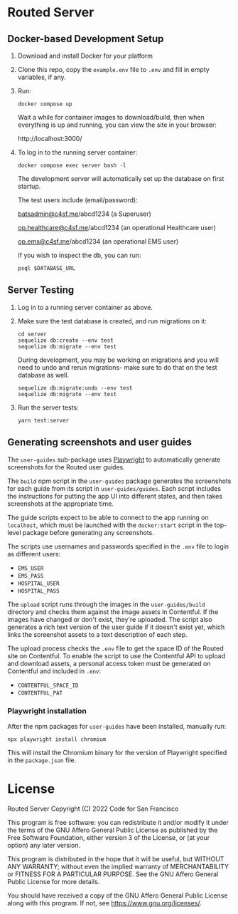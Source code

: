 # Routed Server

## Docker-based Development Setup

1. Download and install Docker for your platform

2. Clone this repo, copy the `example.env` file to `.env` and fill in empty variables, if any.

3. Run:

   ```
   docker compose up
   ```

   Wait a while for container images to download/build, then when everything is up
   and running, you can view the site in your browser:

   http://localhost:3000/

4. To log in to the running server container:

   ```
   docker compose exec server bash -l
   ```

   The development server will automatically set up the database on first startup.

   The test users include (email/password):

   batsadmin@c4sf.me/abcd1234 (a Superuser)

   op.healthcare@c4sf.me/abcd1234 (an operational Healthcare user)

   op.ems@c4sf.me/abcd1234 (an operational EMS user)

   If you wish to inspect the db, you can run:

   ```
   psql $DATABASE_URL
   ```

## Server Testing

1. Log in to a running server container as above.

2. Make sure the test database is created, and run migrations on it:

   ```
   cd server
   sequelize db:create --env test
   sequelize db:migrate --env test
   ```

   During development, you may be working on migrations and you will need to undo and rerun
   migrations- make sure to do that on the test database as well.

   ```
   sequelize db:migrate:undo --env test
   sequelize db:migrate --env test
   ```

3. Run the server tests:

   ```
   yarn test:server
   ```

## Generating screenshots and user guides

The `user-guides` sub-package uses [Playwright](https://playwright.dev/) to automatically generate screenshots for the Routed user guides.

The `build` npm script in the `user-guides` package generates the screenshots for each guide from its script in `user-guides/guides`. Each script includes the instructions for putting the app UI into different states, and then takes screenshots at the appropriate time.

The guide scripts expect to be able to connect to the app running on `localhost`, which must be launched with the `docker:start` script in the top-level package before generating any screenshots.

The scripts use usernames and passwords specified in the `.env` file to login as different users:

- `EMS_USER`
- `EMS_PASS`
- `HOSPITAL_USER`
- `HOSPITAL_PASS`

The `upload` script runs through the images in the `user-guides/build` directory and checks them against the image assets in Contentful. If the images have changed or don't exist, they're uploaded. The script also generates a rich text version of the user guide if it doesn't exist yet, which links the screenshot assets to a text description of each step.

The upload process checks the `.env` file to get the space ID of the Routed site on Contentful. To enable the script to use the Contentful API to upload and download assets, a personal access token must be generated on Contentful and included in `.env`:

- `CONTENTFUL_SPACE_ID`
- `CONTENTFUL_PAT`

### Playwright installation

After the npm packages for `user-guides` have been installed, manually run:

```
npx playwright install chromium
```

This will install the Chromium binary for the version of Playwright specified in the `package.json` file.

# License

Routed Server
Copyright (C) 2022 Code for San Francisco

This program is free software: you can redistribute it and/or modify
it under the terms of the GNU Affero General Public License as
published by the Free Software Foundation, either version 3 of the
License, or (at your option) any later version.

This program is distributed in the hope that it will be useful,
but WITHOUT ANY WARRANTY; without even the implied warranty of
MERCHANTABILITY or FITNESS FOR A PARTICULAR PURPOSE. See the
GNU Affero General Public License for more details.

You should have received a copy of the GNU Affero General Public License
along with this program. If not, see <https://www.gnu.org/licenses/>.
